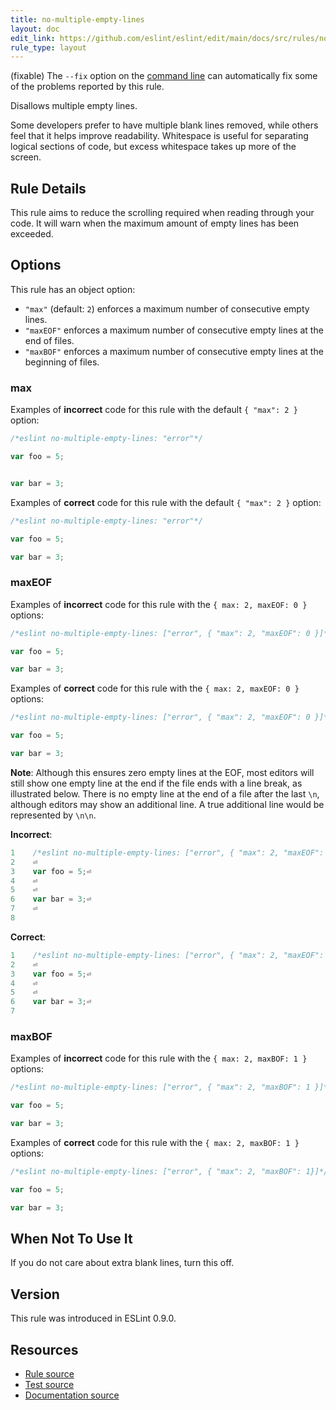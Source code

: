 ```yaml
---
title: no-multiple-empty-lines
layout: doc
edit_link: https://github.com/eslint/eslint/edit/main/docs/src/rules/no-multiple-empty-lines.md
rule_type: layout
---
```




(fixable) The `--fix` option on the [command line](../user-guide/command-line-interface#fixing-problems) can automatically fix some of the problems reported by this rule.

Disallows multiple empty lines.

Some developers prefer to have multiple blank lines removed, while others feel that it helps improve readability. Whitespace is useful for separating logical sections of code, but excess whitespace takes up more of the screen.

## Rule Details

This rule aims to reduce the scrolling required when reading through your code. It will warn when the maximum amount of empty lines has been exceeded.

## Options

This rule has an object option:

* `"max"` (default: `2`) enforces a maximum number of consecutive empty lines.
* `"maxEOF"` enforces a maximum number of consecutive empty lines at the end of files.
* `"maxBOF"` enforces a maximum number of consecutive empty lines at the beginning of files.

### max

Examples of **incorrect** code for this rule with the default `{ "max": 2 }` option:

```js
/*eslint no-multiple-empty-lines: "error"*/

var foo = 5;


var bar = 3;
```

Examples of **correct** code for this rule with the default `{ "max": 2 }` option:

```js
/*eslint no-multiple-empty-lines: "error"*/

var foo = 5;

var bar = 3;
```

### maxEOF

Examples of **incorrect** code for this rule with the `{ max: 2, maxEOF: 0 }` options:

```js
/*eslint no-multiple-empty-lines: ["error", { "max": 2, "maxEOF": 0 }]*/

var foo = 5;

var bar = 3;

```

Examples of **correct** code for this rule with the `{ max: 2, maxEOF: 0 }` options:

```js
/*eslint no-multiple-empty-lines: ["error", { "max": 2, "maxEOF": 0 }]*/

var foo = 5;

var bar = 3;
```

**Note**: Although this ensures zero empty lines at the EOF, most editors will still show one empty line at the end if the file ends with a line break, as illustrated below. There is no empty line at the end of a file after the last `\n`, although editors may show an additional line. A true additional line would be represented by `\n\n`.

**Incorrect**:

```js
1    /*eslint no-multiple-empty-lines: ["error", { "max": 2, "maxEOF": 0 }]*/⏎
2    ⏎
3    var foo = 5;⏎
4    ⏎
5    ⏎
6    var bar = 3;⏎
7    ⏎
8
```

**Correct**:

```js
1    /*eslint no-multiple-empty-lines: ["error", { "max": 2, "maxEOF": 0 }]*/⏎
2    ⏎
3    var foo = 5;⏎
4    ⏎
5    ⏎
6    var bar = 3;⏎
7
```

### maxBOF

Examples of **incorrect** code for this rule with the `{ max: 2, maxBOF: 1 }` options:

```js
/*eslint no-multiple-empty-lines: ["error", { "max": 2, "maxBOF": 1 }]*/

var foo = 5;

var bar = 3;
```

Examples of **correct** code for this rule with the `{ max: 2, maxBOF: 1 }` options:

```js
/*eslint no-multiple-empty-lines: ["error", { "max": 2, "maxBOF": 1}]*/

var foo = 5;

var bar = 3;
```

## When Not To Use It

If you do not care about extra blank lines, turn this off.

## Version

This rule was introduced in ESLint 0.9.0.

## Resources

* [Rule source](https://github.com/eslint/eslint/tree/HEAD/lib/rules/no-multiple-empty-lines.js)
* [Test source](https://github.com/eslint/eslint/tree/HEAD/tests/lib/rules/no-multiple-empty-lines.js)
* [Documentation source](https://github.com/eslint/eslint/tree/HEAD/docs/src/rules/no-multiple-empty-lines.md)

